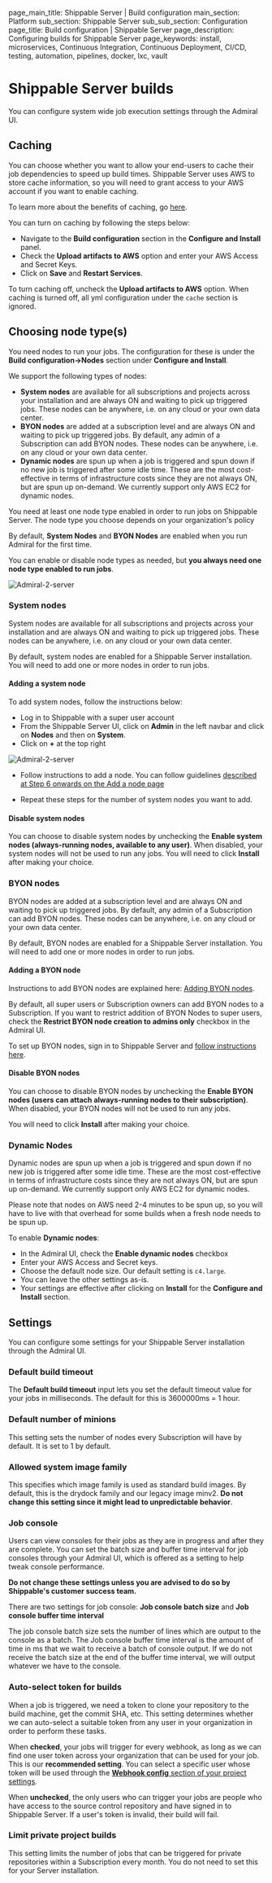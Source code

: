 page_main_title: Shippable Server | Build configuration
main_section: Platform
sub_section: Shippable Server
sub_sub_section: Configuration
page_title: Build configuration | Shippable Server
page_description: Configuring builds for Shippable Server
page_keywords: install, microservices, Continuous Integration, Continuous Deployment, CI/CD, testing, automation, pipelines, docker, lxc, vault

# Shippable Server builds

You can configure system wide job execution settings through the Admiral UI.


## Caching

You can choose whether you want to allow your end-users to cache their job dependencies to speed up build times. Shippable Server uses AWS to store cache information, so you will need to grant access to your AWS account if you want to enable caching.

To learn more about the benefits of caching, go [here](/platform/runtime/caching/#caching).

You can turn on caching by following the steps below:

* Navigate to the **Build configuration** section in the **Configure and Install** panel.
* Check the **Upload artifacts to AWS** option and enter your AWS Access and Secret Keys.
* Click on **Save** and **Restart Services**.

To turn caching off, uncheck the **Upload artifacts to AWS** option. When caching is turned off, all yml configuration under the `cache` section is ignored.

## Choosing node type(s)

You need nodes to run your jobs. The configuration for these is under the **Build configuration->Nodes** section under **Configure and Install**.

We support the following types of nodes:

* **System nodes** are available for all subscriptions and projects across your installation and are always ON and waiting to pick up triggered jobs. These nodes can be anywhere, i.e. on any cloud or your own data center.
* **BYON nodes** are added at a subscription level and are always ON and waiting to pick up triggered jobs. By default, any admin of a Subscription can add BYON nodes. These nodes can be anywhere, i.e. on any cloud or your own data center.
* **Dynamic nodes** are spun up when a job is triggered and spun down if no new job is triggered after some idle time. These are the most cost-effective in terms of infrastructure costs since they are not always ON, but are spun up on-demand. We currently support only AWS EC2 for dynamic nodes.

You need at least one node type enabled in order to run jobs on Shippable Server. The node type you choose depends on your organization's policy

By default, **System Nodes** and **BYON Nodes** are enabled when you run Admiral for the first time.

You can enable or disable node types as needed, but **you always need one node type enabled to run jobs**.

<img src="/images/platform/tutorial/server/default-nodes-config.png" alt="Admiral-2-server">

### System nodes

System nodes are available for all subscriptions and projects across your installation and are always ON and waiting to pick up triggered jobs. These nodes can be anywhere, i.e. on any cloud or your own data center.

By default, system nodes are enabled for a Shippable Server installation. You will need to add one or more nodes in order to run jobs.

#### **Adding a system node**

To add system nodes, follow the instructions below:

* Log in to Shippable with a super user account
* From the Shippable Server UI, click on **Admin** in the left navbar and click on **Nodes** and then on **System**.
* Click on **+** at the top right

<img src="/images/platform/tutorial/server/system-nodes.png" alt="Admiral-2-server">

* Follow instructions to add a node. You can follow guidelines [described at Step 6 onwards on the Add a node page](/platform/tutorial/runtime/custom-nodes/#adding-a-build-node)

* Repeat these steps for the number of system nodes you want to add.

#### **Disable system nodes**

You can choose to disable system nodes by unchecking the **Enable system nodes (always-running nodes, available to any user)**. When disabled, your system nodes will not be used to run any jobs. You will need to click **Install** after making your choice.

### BYON nodes

BYON nodes are added at a subscription level and are always ON and waiting to pick up triggered jobs. By default, any admin of a Subscription can add BYON nodes. These nodes can be anywhere, i.e. on any cloud or your own data center.

By default, BYON nodes are enabled for a Shippable Server installation. You will need to add one or more nodes in order to run jobs.

#### **Adding a BYON node**

Instructions to add BYON nodes are explained here: [Adding BYON nodes](http://docs.shippable.com/getting-started/byon-manage-node/).

By default, all super users or Subscription owners can add BYON nodes to a Subscription. If you want to restrict addition of BYON Nodes to super users, check the **Restrict BYON node creation to admins only** checkbox in the Admiral UI.

To set up BYON nodes, sign in to Shippable Server and [follow instructions here](http://docs.shippable.com/getting-started/byon-manage-node/).

#### **Disable BYON nodes**

You can choose to disable BYON nodes by unchecking the **Enable BYON nodes (users can attach always-running nodes to their subscription)**. When disabled, your BYON nodes will not be used to run any jobs.

You will need to click **Install** after making your choice.

### Dynamic Nodes

Dynamic nodes are spun up when a job is triggered and spun down if no new job is triggered after some idle time. These are the most cost-effective in terms of infrastructure costs since they are not always ON, but are spun up on-demand. We currently support only AWS EC2 for dynamic nodes.

Please note that nodes on AWS need 2-4 minutes to be spun up, so you will have to live with that overhead for some builds when a fresh node needs to be spun up.

To enable **Dynamic nodes**:

* In the Admiral UI, check the **Enable dynamic nodes** checkbox
* Enter your AWS Access and Secret keys.
* Choose the default node size. Our default setting is `c4.large`.
* You can leave the other settings as-is.
* Your settings are effective after clicking on **Install** for the **Configure and Install** section.

## Settings

You can configure some settings for your Shippable Server installation through the Admiral UI.

### Default build timeout

The **Default build timeout** input lets you set the default timeout value for your jobs in milliseconds. The default for this is 3600000ms = 1 hour.

### Default number of minions

This setting sets the number of nodes every Subscription will have by default. It is set to 1 by default.

### Allowed system image family

This specifies which image family is used as standard build images. By default, this is the drydock family and our legacy image minv2. **Do not change this setting since it might lead to unpredictable behavior**.

### Job console

Users can view consoles for their jobs as they are in progress and after they are complete. You can set the batch size and buffer time interval for job consoles through your Admiral UI, which is offered as a setting to help tweak console performance.

**Do not change these settings unless you are advised to do so by Shippable's customer success team.**

There are two settings for job console: **Job console batch size** and **Job console buffer time interval**

The job console batch size sets the number of lines which are output to the console as a batch. The Job console buffer time interval is the amount of time in ms that we wait to receive a batch of console output. If we do not receive the batch size at the end of the buffer time interval, we will output whatever we have to the console.

### Auto-select token for builds

When a job is triggered, we need a token to clone your repository to the build machine, get the commit SHA, etc. This setting determines whether we can auto-select a suitable token from any user in your organization in order to perform these tasks.

When **checked**, your jobs will trigger for every webhook, as long as we can find one user token across your organization that can be used for your job. This is our **recommended setting**.
You can select a specific user whose token will be used through the [**Webhook config** section of your project settings](/platform/management/project/settings/#webhook-config).  

When **unchecked**, the only users who can trigger your jobs are people who have access to the source control repository and have signed in to Shippable Server. If a user's token is invalid, their build will fail.

### Limit private project builds

This setting limits the number of jobs that can be triggered for private repositories within a Subscription every month. You do not need to set this for your Server installation.  
